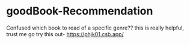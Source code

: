 # goodBook-Recommendation
Confused which book to read of a specific genre??
this is really helpful, trust me
go try this out- https://phjk01.csb.app/

